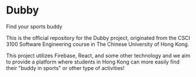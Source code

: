# Dubby

Find your sports buddy

This is the official repository for the Dubby project, originated from the CSCI 3100 Software Engineering course in The Chinese University of Hong Kong.

This project utilizes Firebase, React, and some other technology and we aim to provide a platform where students in Hong Kong can more easily find their "buddy in sports" or other type of activities!